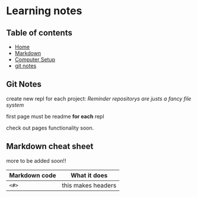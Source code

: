 # Learning notes 

## Table of contents
- [Home](README.md)
- [Markdown](markdown.md)
- [Computer Setup](computer-setup.md)
- [git notes](git-github.md)




## Git Notes
create new repl for each project:
*Reminder repositorys are justs a fancy file system*

first page must be readme **for each** repl

check out pages functionality soon.


## Markdown cheat sheet

more to be added soon!!

Markdown code | What it does
--------------|-------------
`<#>` | this makes headers

